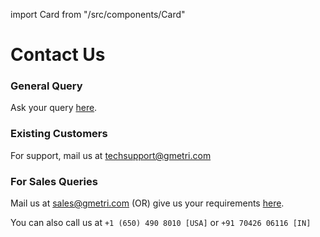 import Card from "/src/components/Card"

# Contact Us

### General Query

Ask your query [here](https://www.gmetri.com/contact).

### Existing Customers

For support, mail us at techsupport@gmetri.com

<!-- <Card heading={"Report Issues"} link={"https://feedback.gmetri.com/boards/bugs"} />
<Card heading={"Request Features"} link={"https://feedback.gmetri.com/boards/feature-requests"} /> -->

### For Sales Queries

Mail us at sales@gmetri.com (OR) give us your requirements [here](https://www.gmetri.com/requirements).

You can also call us at `+1 (650) 490 8010 [USA]` or `+91 70426 06116 [IN]`
